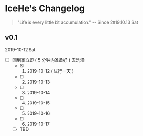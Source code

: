# IceHe's Changelog

> "Life is every little bit accumulation." -- Since 2019.10.13 Sat

## v0.1

2019-10-12 Sat

- [ ] 回到家立即 ( 5 分钟内准备好 ) 去洗澡
    - [x] 1. 2019-10-12 ( 试行一天 )
    - [ ] 2. 2019-10-13
    - [ ] 3. 2019-10-14
    - [ ] 4. 2019-10-15
    - [ ] 5. 2019-10-16
    - [ ] 6. 2019-10-17
    - [ ] TBD
